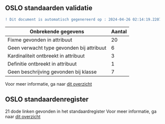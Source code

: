 ## OSLO standaarden validatie
```diff
! Dit document is automatisch gegenereerd op : 2024-04-26 02:14:19.220742
```

| Onbrekende gegevens               | Aantal  |
| ----------------------------              | --------------------------  |
| Fixme gevonden in attribuut               | 20  |
| Geen verwacht type gevonden bij attribuut | 6  |
| Kardinaliteit ontbreekt in attribuut      | 3  |
| Definitie ontbreekt in attribuut          | 1  |
| Geen beschrijving gevonden bij klasse     | 7  |

Voor meer informatie, ga naar [dit overzicht](output/controle_applicatieprofiel.md)

## OSLO standaardenregister

21 dode linken gevonden in het standaardregister
Voor meer informatie, ga naar [dit overzicht](output/dead_links.md)